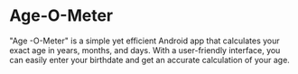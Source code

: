# Age-O-Meter
"Age -O-Meter" is a simple yet efficient Android app that calculates your exact age in years, months, and days. With a user-friendly interface, you can easily enter your birthdate and get an accurate calculation of your age. 
